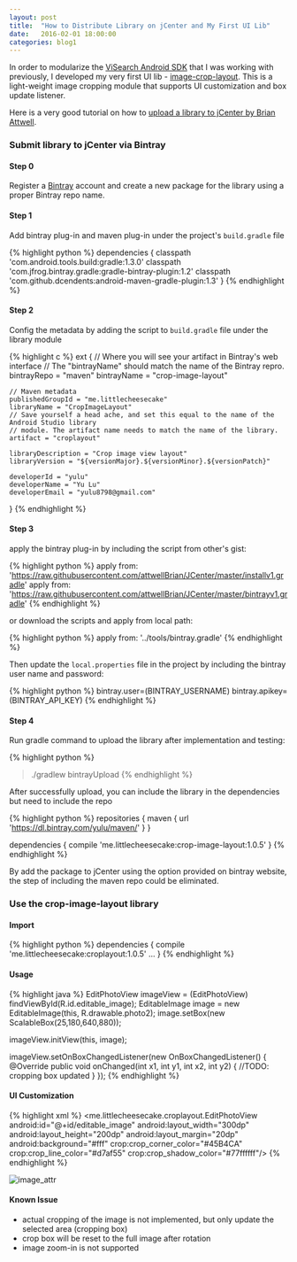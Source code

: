 ```yaml
---
layout: post
title:  "How to Distribute Library on jCenter and My First UI Lib"
date:   2016-02-01 18:00:00
categories: blog1
---
```


In order to modularize the [ViSearch Android SDK](https://github.com/visenze/visearch-sdk-android) that I was working with previously, I developed my very first UI lib - [image-crop-layout](https://github.com/yulu/crop-image-layout). This is a light-weight image cropping module that supports UI customization and box update listener. 

Here is a very good tutorial on how to [upload a library to jCenter by Brian Attwell](http://brianattwell.com/distributing-android-libs-via-jcenter/). 

### Submit library to jCenter via Bintray

#### Step 0
Register a [Bintray](https://bintray.com/) account and create a new package for the library using a proper Bintray repo name.

#### Step 1
Add bintray plug-in and maven plug-in under the project's `build.gradle` file

{% highlight python %}
    dependencies {
        classpath 'com.android.tools.build:gradle:1.3.0'
        classpath 'com.jfrog.bintray.gradle:gradle-bintray-plugin:1.2'
        classpath 'com.github.dcendents:android-maven-gradle-plugin:1.3'
    }
{% endhighlight %}

#### Step 2
Config the metadata by adding the script to `build.gradle` file under the library module

{% highlight c %}
ext {
    // Where you will see your artifact in Bintray's web interface
    // The "bintrayName" should match the name of the Bintray repro.
    bintrayRepo = "maven"
    bintrayName = "crop-image-layout"

    // Maven metadata
    publishedGroupId = "me.littlecheesecake"
    libraryName = "CropImageLayout"
    // Save yourself a head ache, and set this equal to the name of the Android Studio library
    // module. The artifact name needs to match the name of the library.
    artifact = "croplayout"

    libraryDescription = "Crop image view layout"
    libraryVersion = "${versionMajor}.${versionMinor}.${versionPatch}"

    developerId = "yulu"
    developerName = "Yu Lu"
    developerEmail = "yulu8798@gmail.com"
}
{% endhighlight %}

#### Step 3
apply the bintray plug-in by including the script from other's gist:

{% highlight python %}
apply from: 'https://raw.githubusercontent.com/attwellBrian/JCenter/master/installv1.gradle'
apply from: 'https://raw.githubusercontent.com/attwellBrian/JCenter/master/bintrayv1.gradle'
{% endhighlight %}

or download the scripts and apply from local path:

{% highlight python %}
apply from: '../tools/bintray.gradle'
{% endhighlight %}

Then update the `local.properties` file in the project by including the bintray user name and password:

{% highlight python %}
bintray.user=(BINTRAY_USERNAME)
bintray.apikey=(BINTRAY_API_KEY)
{% endhighlight %}

#### Step 4
Run gradle command to upload the library after implementation and testing:

{% highlight python %}
> ./gradlew bintrayUpload
{% endhighlight %}

After successfully upload, you can include the library in the dependencies but need to include the repo

{% highlight python %}
repositories {
    maven {
        url 'https://dl.bintray.com/yulu/maven/'
    }
}

dependencies {
    compile 'me.littlecheesecake:crop-image-layout:1.0.5'
}
{% endhighlight %}

By add the package to jCenter using the option provided on bintray website, the step of including the maven repo could be eliminated.

### Use the crop-image-layout library

#### Import

{% highlight python %}
dependencies {
    compile 'me.littlecheesecake:croplayout:1.0.5'
    ...
}
{% endhighlight %}

#### Usage

{% highlight java %}
EditPhotoView imageView = (EditPhotoView) findViewById(R.id.editable_image);
EditableImage image = new EditableImage(this, R.drawable.photo2);
image.setBox(new ScalableBox(25,180,640,880));

imageView.initView(this, image);

imageView.setOnBoxChangedListener(new OnBoxChangedListener() {
    @Override
    public void onChanged(int x1, int y1, int x2, int y2) {
        //TODO: cropping box updated 
    }
});
{% endhighlight %}

#### UI Customization

{% highlight xml %}
<me.littlecheesecake.croplayout.EditPhotoView
    android:id="@+id/editable_image"
    android:layout_width="300dp"
    android:layout_height="200dp"
    android:layout_margin="20dp"
    android:background="#fff"
    crop:crop_corner_color="#45B4CA"
    crop:crop_line_color="#d7af55"
    crop:crop_shadow_color="#77ffffff"/>
{% endhighlight %}

![image_attr](https://raw.githubusercontent.com/yulu/crop-image-layout/master/doc/crop_attr.png)


#### Known Issue

- actual cropping of the image is not implemented, but only update the selected area (cropping box)
- crop box will be reset to the full image after rotation
- image zoom-in is not supported